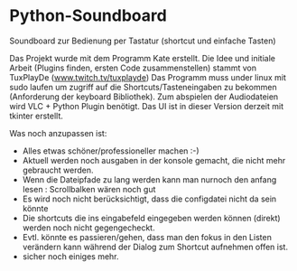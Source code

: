 # Python-Soundboard
Soundboard zur Bedienung per Tastatur (shortcut und einfache Tasten)

Das Projekt wurde mit dem Programm Kate erstellt.
Die Idee und initiale Arbeit (Plugins finden, ersten Code zusammenstellen) stammt von TuxPlayDe (www.twitch.tv/tuxplayde)
Das Programm muss under linux mit sudo laufen um zugriff auf die Shortcuts/Tasteneingaben zu bekommen (Anforderung der keyboard Bibliothek).
Zum abspielen der Audiodateien wird VLC + Python Plugin benötigt. Das UI ist in dieser Version derzeit mit tkinter erstellt.

Was noch anzupassen ist:
- Alles etwas schöner/professioneller machen :-)
- Aktuell werden noch ausgaben in der konsole gemacht, die nicht mehr gebraucht werden.
- Wenn die Dateipfade zu lang werden kann man nurnoch den anfang lesen : Scrollbalken wären noch gut
- Es wird noch nicht berücksichtigt, dass die configdatei nicht da sein könnte
- Die shortcuts die ins eingabefeld eingegeben werden können (direkt) werden noch nicht gegengecheckt.
- Evtl. könnte es passieren/gehen, dass man den fokus in den Listen verändern kann während der Dialog zum Shortcut aufnehmen offen ist.
- sicher noch einiges mehr.
